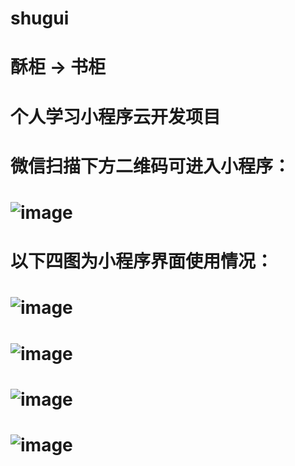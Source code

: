 # shugui
# 酥柜 -> 书柜
# 个人学习小程序云开发项目
# 微信扫描下方二维码可进入小程序：
# ![image](https://github.com/tracyebo/shugui/blob/code/erweima.jpg)
# 以下四图为小程序界面使用情况：
# ![image](https://github.com/tracyebo/shugui/blob/code/捕获1.JPG)
# ![image](https://github.com/tracyebo/shugui/blob/code/捕获2.JPG)
# ![image](https://github.com/tracyebo/shugui/blob/code/捕获3.JPG)
# ![image](https://github.com/tracyebo/shugui/blob/code/捕获4.JPG)
